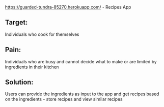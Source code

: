 https://guarded-tundra-85270.herokuapp.com/ - Recipes App 

## Target:
Individuals who cook for themselves

## Pain:
Individuals who are busy and cannot decide what to make or are limited by ingredients in their kitchen

## Solution:
Users can provide the ingredients as input to the app and get recipes based on the ingredients - store recipes and view similar recipes
